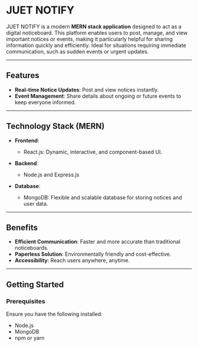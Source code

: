 # JUET NOTIFY  

JUET NOTIFY is a modern **MERN stack application** designed to act as a digital noticeboard. This platform enables users to post, manage, and view important notices or events, making it particularly helpful for sharing information quickly and efficiently. Ideal for situations requiring immediate communication, such as sudden events or urgent updates.

---

## **Features**  
- **Real-time Notice Updates**: Post and view notices instantly.  
- **Event Management**: Share details about ongoing or future events to keep everyone informed.  

---

## **Technology Stack (MERN)**  
- **Frontend**:  
  - React.js: Dynamic, interactive, and component-based UI.  

- **Backend**:  
  - Node.js and Express.js

- **Database**:  
  - MongoDB: Flexible and scalable database for storing notices and user data.   

---

## **Benefits**  
- **Efficient Communication**: Faster and more accurate than traditional noticeboards.  
- **Paperless Solution**: Environmentally friendly and cost-effective.  
- **Accessibility**: Reach users anywhere, anytime.  

---

## **Getting Started**  

### Prerequisites  
Ensure you have the following installed:  
- Node.js  
- MongoDB  
- npm or yarn  
